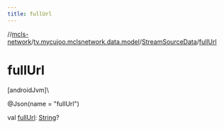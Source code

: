 ```yaml
---
title: fullUrl
---
```

//[mcls-network](../../../index.html)/[tv.mycujoo.mclsnetwork.data.model](../index.html)/[StreamSourceData](index.html)/[fullUrl](full-url.html)



# fullUrl



[androidJvm]\




@Json(name = &quot;fullUrl&quot;)



val [fullUrl](full-url.html): [String](https://kotlinlang.org/api/latest/jvm/stdlib/kotlin/-string/index.html)?




